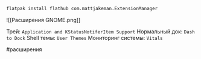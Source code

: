 ```bash
flatpak install flathub com.mattjakeman.ExtensionManager
```

![[Расширения GNOME.png]]

Трей: `Application and KStatusNotiferItem Support`
Нормальный док: `Dash to Dock`
Shell темы: `User Themes`
Мониторинг системы: `Vitals`

#расширения